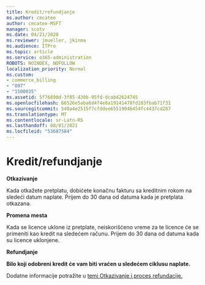 ```yaml
---
title: Kredit/refundjanje
ms.author: cmcatee
author: cmcatee-MSFT
manager: scotv
ms.date: 04/21/2020
ms.reviewer: jmueller, jkinma
ms.audience: ITPro
ms.topic: article
ms.service: o365-administration
ROBOTS: NOINDEX, NOFOLLOW
localization_priority: Normal
ms.custom:
- commerce_billing
- "897"
- "1500035"
ms.assetid: 5f76890d-3f85-430b-95fd-dcab42624745
ms.openlocfilehash: 66526e5aba6d4f4e8a19141478fd103fbab71f31
ms.sourcegitcommit: 540a4e2515f7cfddee65519046454fc4437cd287
ms.translationtype: MT
ms.contentlocale: sr-Latn-RS
ms.lasthandoff: 08/01/2021
ms.locfileid: "53687584"
---
```

# <a name="creditrefund"></a>Kredit/refundjanje

**Otkazivanje**
  
Kada otkažete pretplatu, dobićete konačnu fakturu sa kreditnim rokom na sledeći datum naplate. Prijem do 30 dana od datuma kada je pretplata otkazana.
  
**Promena mesta**
  
Kada se licence uklone iz pretplate, neiskorišćeno vreme za te licence će se primeniti kao kredit na sledećem računu. Prijem do 30 dana od datuma kada su licence uklonjene.

**Refundjanje**

**Bilo koji odobreni kredit će vam biti vraćen u sledećem ciklusu naplate.**

Dodatne informacije potražite u [temi Otkazivanje i proces refundacije.](/microsoft-365/commerce/subscriptions/cancel-your-subscription) 
